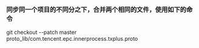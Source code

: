 
### 同步同一个项目的不同分之下，合并两个相同的文件，使用如下的命令

  git checkout --patch master proto_lib/com.tencent.epc.innerprocess.txplus.proto
